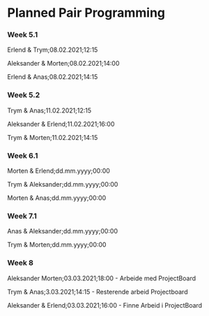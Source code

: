 # Planned Pair Programming

### Week 5.1
Erlend & Trym;08.02.2021;12:15

Aleksander & Morten;08.02.2021;14:00

Erlend & Anas;08.02.2021;14:15

### Week 5.2
Trym & Anas;11.02.2021;12:15

Aleksander & Erlend;11.02.2021;16:00

Trym & Morten;11.02.2021;14:15

### Week 6.1
Morten & Erlend;dd.mm.yyyy;00:00

Trym & Aleksander;dd.mm.yyyy;00:00

Morten & Anas;dd.mm.yyyy;00:00


### Week 7.1
Anas & Aleksander;dd.mm.yyyy;00:00

Trym & Morten;dd.mm.yyyy;00:00

### Week 8

Aleksander Morten;03.03.2021;18:00    - Arbeide med ProjectBoard

Trym & Anas;3.03.2021;14:15           - Resterende arbeid Projectboard

Aleksander & Erlend;03.03.2021;16:00  - Finne Arbeid i ProjectBoard






